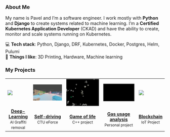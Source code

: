 ### About Me

My name is Pavel and I’m a software engineer. I work mostly with <b>Python</b> and <b>Django</b> to create systems related to machine learning. 
I’m a <b>Certified Kubernetes Application Developer</b> (CKAD) and have the ability to create, monitor and scale systems running on Kubernetes. <br>

💻 **Tech stack**: Python, Django, DRF, Kubernetes, Docker, Postgres, Helm, Pulumi  
💪 **Things I like**: 3D Printing, Hardware, Machine learning

### My Projects

<table>
<tr><td><img src="gra.gif"></td><td><img src="car.gif"></td><td><img src="gol.gif"></td><td><img src="gas.gif"></td><td><img src="bird.gif"></td></tr>
<tr>
	<td align="center"><a href="https://github.com/pavelkraleu/deepclean"><b>Deep-Learning</b></a><br><small>AI Graffiti removal</small></td>
	<td align="center"><a href="https://eforce.cvut.cz/en/driverless/"><b>Self-driving</b></a><br><small>CTU eForce</small></td>
	<td align="center"><a href="https://github.com/pavelkraleu/game-of-life"><b>Game of life</b></a><br><small>C++ project</small></td>
	<td align="center"><a href="https://github.com/pavelkraleu/boiling-water"><b>Gas usage analysis</b></a><br><small>Personal project</small></td>
	<td align="center"><a href="https://github.com/pavelkraleu/birdy-main"><b>Blockchain</b></a><br><small>IoT Project</small></td>
</tr>
</table>